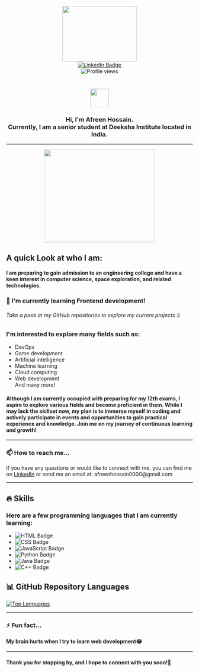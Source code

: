 <div id="header" align="center">
  <img src="https://media3.giphy.com/media/2IudUHdI075HL02Pkk/giphy.gif?cid=ecf05e47maqv4w0psn62ws6zfkb7lc2phr01zxxsk93gc6ul&rid=giphy.gif&ct=g" width="200" height= "150"/>
  <div id="badges">
  <a href="https://www.linkedin.com/in/hossain-afreen/">
    <img src="https://img.shields.io/badge/LinkedIn-blue?style=for-the-badge&logo=linkedin&logoColor=white" alt="LinkedIn Badge"/>
  </a>
</div>
  <img src="https://komarev.com/ghpvc/?username=AfreenInnovates&style=flat-square&color=blue" alt="Profile views"/>
<h1>
   <img src="https://media.giphy.com/media/hvRJCLFzcasrR4ia7z/giphy.gif" width="50px" height="50px"/>
</h1>
  <h3> Hi, I'm Afreen Hossain. 
  <br> Currently, I am a senior student at Deeksha Institute located in India.</h3>
<hr>
<div align="center">
 <img src="https://media1.giphy.com/media/ve43TyDQ3B4me7d22z/giphy.gif?cid=ecf05e47qinci6110r8xey5ai53mc2ena9u1g05gn16lcc1u&rid=giphy.gif&ct=g" width="300" height="250"/> <br>
</div>
</div>
<div id="about-me"><h2>A quick Look at who I am:</h2>
 <h4>I am preparing to gain admission to an engineering college and have a keen interest in computer science, space exploration, and related technologies.</h4>
  <h3>🌱 I'm currently learning Frontend development!</h3><h6>Take a peek at my GitHub repositories to explore my current projects :)</h6>
  <h3>I'm interested to explore many fields such as:</h3>
    <ul>
      <li>DevOps</li>
      <li>Game development</li>
      <li>Artificial intelligence</li>
      <li>Machine learning</li>
      <li>Cloud computing</li>
      <li>Web development</li>
      And many more!
    </ul>
  <h4>Although I am currently occupied with preparing for my 12th exams, I aspire to explore various fields and become proficient in them. While I may lack the skillset now, my plan is to immerse myself in coding and actively participate in events and opportunities to gain practical experience and knowledge. Join me on my journey of continuous learning and growth!</h4>
 <hr>
<div class="section">
      <h3>📫 How to reach me...</h3>
      <p>If you have any questions or would like to connect with me, you can find me on <a href="https://www.linkedin.com/in/hossain-afreen/">LinkedIn</a> or send me an email at: afreenhossain0000@gmail.com</p><hr>
    </div>
  
<div class="section">
    <h2>🔥 Skills</h2>
    <h3>Here are a few programming languages that I am currently learning:</h3>
    <ul>
        <li>
            <img src="https://img.shields.io/badge/HTML-ff69b4?style=for-the-badge&logo=html5&logoColor=white" alt="HTML Badge"/>
        </li>
        <li>
            <img src="https://img.shields.io/badge/CSS-blue?style=for-the-badge&logo=css3&logoColor=white" alt="CSS Badge"/>
        </li>
        <li>
            <img src="https://img.shields.io/badge/JavaScript-yellow?style=for-the-badge&logo=javascript&logoColor=white" alt="JavaScript Badge"/>
        </li>
        <li>
            <img src="https://img.shields.io/badge/Python-green?style=for-the-badge&logo=python&logoColor=white" alt="Python Badge"/>
        </li>
        <li>
            <img src="https://img.shields.io/badge/Java-orange?style=for-the-badge&logo=java&logoColor=white" alt="Java Badge"/>
        </li>
        <li>
            <img src="https://img.shields.io/badge/C++-blueviolet?style=for-the-badge&logo=c%2B%2B&logoColor=white" alt="C++ Badge"/>
        </li>
    </ul>
</div>

<div class="section">
    <h2>📊 GitHub Repository Languages</h2>

   [![Top Languages](https://github-readme-stats.vercel.app/api/top-langs/?username=AfreenInnovates&layout=compact)](https://github.com/anuraghazra/github-readme-stats)
</div>
     <hr>
  <h3>⚡ Fun fact...</h3>
  <h4>My brain hurts when I try to learn web development😂</h4>
     
  <hr>
     <h4>Thank you for stopping by, and I hope to connect with you soon!🙂 </h4>

 
 
   
